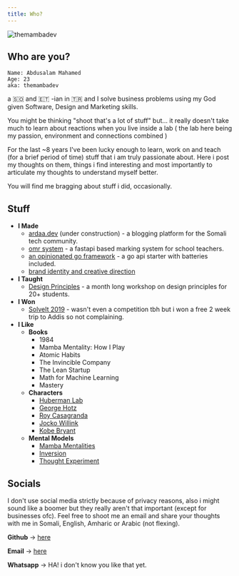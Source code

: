```yaml
---
title: Who?
---
```


![themambadev](/pic.png)


## Who are you?
```
Name: Abdusalam Mahamed
Age: 23 
aka: themambadev
```

a 🇸🇴 and 🇪🇹 -ian in  🇹🇷 and I solve business problems using my God given Software, Design and Marketing skills.



You might be thinking "shoot that's a lot of stuff" but... it really doesn't take much to learn about reactions when you live inside a lab ( the lab here being my passion, environment and connections combined )


For the last ~8 years I've been lucky enough to learn, work on and teach (for a brief period of time) stuff that i am truly passionate about. Here i post my thoughts on them, things i find interesting and most importantly to articulate my thoughts to understand myself better.

You will find me bragging about stuff i did, occasionally.

## Stuff
- **I Made**
  - [ardaa.dev](https://ardaa.dev) (under construction) - a blogging platform for the Somali tech community.
  - [omr system](https://github.com/TheMambaDev/omr-fastapi) - a fastapi based marking system for school teachers.
  - [an opinionated go framework](https://github.com/theMambaDev/slick) - a go api starter with batteries included.
  - [brand identity and creative direction](https://www.facebook.com/RiseUpETH/)
- **I Taught**
  - [Design Principles](https://www.facebook.com/theRUacademy/) - a month long workshop on design principles for 20+ students.
- **I Won**
  - [SolveIt 2019](https://www.facebook.com/icoglabs/photos/a.202667183262651/1028808177315210/) - wasn't even a competition tbh but i won a free 2 week trip to Addis so not complaining.
- **I Like**
  - **Books**
    - 1984
    - Mamba Mentality: How I Play
    - Atomic Habits
    - The Invincible Company
    - The Lean Startup
    - Math for Machine Learning
    - Mastery
  - **Characters**
    - [Huberman Lab](https://www.youtube.com/channel/UC2D2CMWXMOVWx7giW1n3LIg)
    - [George Hotz](https://www.youtube.com/channel/UCwgKmJM4ZJQRJ-U5NjvR2dg)
    - [Roy Casagranda](https://twitter.com/RoyCasagranda)
    - [Jocko Willink](https://www.youtube.com/channel/UCkqcY4CAuBFNFho6JgygCnA)
    - [Kobe Bryant](https://www.youtube.com/watch?v=QeyfejIU4j4)
  - **Mental Models**
    - [Mamba Mentalities](https://www.youtube.com/watch?v=QeyfejIU4j4)
    - [Inversion](https://fs.blog/2013/10/inversion/)
    - [Thought Experiment](https://fs.blog/2017/04/thought-experiment/)

## Socials
I don't use social media strictly because of privacy reasons, also i might sound like a boomer but they really aren't that important (except for businesses ofc). Feel free to shoot me an email and share your thoughts with me in Somali, English, Amharic or Arabic (not flexing).

**Github** -> [here](https://github.com/themambadev)


**Email** -> [here](mailto:abdusalam.mah@gmail.com)


**Whatsapp** -> HA! i don't know you like that yet.
